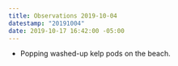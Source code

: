 ```yaml
---
title: Observations 2019-10-04
datestamp: "20191004"
date: 2019-10-17 16:42:00 -05:00
---
```


- Popping washed-up kelp pods on the beach.
